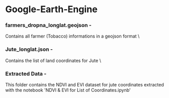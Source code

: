 # Google-Earth-Engine


### farmers_dropna_longlat.geojson - 
Contains all farmer (Tobacco) informations in a geojson format \\
### Jute_longlat.json - 
Contains the list of land coordinates for Jute \\

### Extracted Data - 
This folder contains the NDVI and EVI dataset for jute coordinates extracted with the notebook 'NDVI & EVI for List of Coordinates.ipynb'
